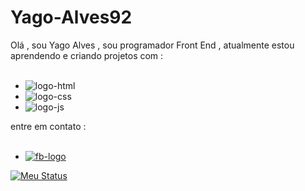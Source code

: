 # Yago-Alves92

Olá , sou Yago Alves , sou programador Front End , atualmente estou aprendendo e criando projetos com :
<br>
<br>
- <img src="https://img.shields.io/badge/html5-%23E34F26.svg?style=for-the-badge&logo=html5&logoColor=white" alt="logo-html">
- <img src="https://img.shields.io/badge/css3-%231572B6.svg?style=for-the-badge&logo=css3&logoColor=white" alt="logo-css">
- <img src="https://img.shields.io/badge/JavaScript-F7DF1E?style=for-the-badge&logo=javascript&logoColor=black" alt="logo-js">

entre em contato :
<br>
<br>
- <a href="https://www.facebook.com/yago.oliveira.9081?locale=pt_BR"><img src="https://img.shields.io/badge/Facebook-%231877F2.svg?style=for-the-badge&logo=Facebook&logoColor=white" alt="fb-logo"></a>

[![Meu Status](https://github-readme-stats.vercel.app/api?username=YagoAlves92)](https://github.com/anuraghazra/github-readme-stats)


